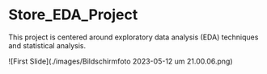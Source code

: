# Store_EDA_Project

This project is centered around exploratory data analysis (EDA) techniques and statistical analysis.


![First Slide](./images/Bildschirmfoto 2023-05-12 um 21.00.06.png)

